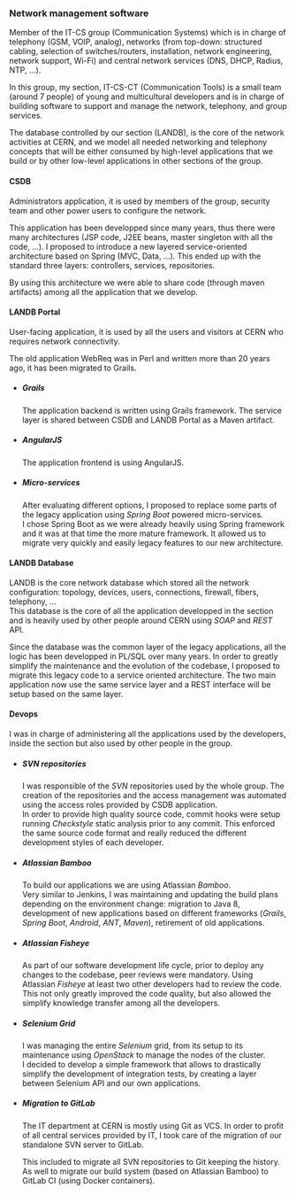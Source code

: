 ### Network management software

Member of the IT-CS group (Communication Systems) which is in charge of telephony (GSM, VOIP, analog), networks (from top-down: structured cabling, selection of switches/routers, installation, network engineering, network support, Wi-Fi) and central network services (DNS, DHCP, Radius, NTP, ...).

In this group, my section, IT-CS-CT (Communication Tools) is a small team (around 7 people) of young and multicultural developers and is in charge of building software to support and manage the network, telephony, and group services.

The database controlled by our section (LANDB), is the core of the network activities at CERN, and we model all needed networking and telephony concepts that will be either consumed by high-level applications that we build or by other low-level applications in other sections of the group.

#### CSDB

Administrators application, it is used by members of the group, security team and other power users to configure the network.

This application has been developped since many years, thus there were many architectures (JSP code, J2EE beans, master singleton with all the code, ...).
I proposed to introduce a new layered service-oriented architecture based on Spring (MVC, Data, ...). This ended up with the standard three layers: controllers, services, repositories.

By using this architecture we were able to share code (through maven artifacts) among all the application that we develop.


#### LANDB Portal

User-facing application, it is used by all the users and visitors at CERN who requires network connectivity.

The old application WebReq was in Perl and written more than 20 years ago, it has been migrated to Grails.

* ##### Grails
  The application backend is written using Grails framework. The service layer is shared between CSDB and LANDB Portal as a Maven artifact.

* ##### AngularJS
  The application frontend is using AngularJS.

* ##### Micro-services
  After evaluating different options, I proposed to replace some parts of the legacy application using _Spring Boot_ powered micro-services.  
  I chose Spring Boot as we were already heavily using Spring framework and it was at that time the more mature framework.
  It allowed us to migrate very quickly and easily legacy features to our new architecture.


#### LANDB Database

LANDB is the core network database which stored all the network configuration: topology, devices, users, connections, firewall, fibers, telephony, ...  
This database is the core of all the application developped in the section and is heavily used by other people around CERN using _SOAP_ and _REST_ API.

Since the database was the common layer of the legacy applications, all the logic has been developped in PL/SQL over many years.
In order to greatly simplify the maintenance and the evolution of the codebase, I proposed to migrate this legacy code to a service oriented architecture.
The two main application now use the same service layer and a REST interface will be setup based on the same layer.


#### Devops

I was in charge of administering all the applications used by the developers, inside the section but also used by other people in the group.

* ##### SVN repositories
  I was responsible of the _SVN_ repositories used by the whole group. The creation of the repositories and the access management was automated using the access roles provided by CSDB application.  
  In order to provide high quality source code, commit hooks were setup running _Checkstyle_ static analysis prior to any commit. This enforced the same source code format and really reduced the different development styles of each developer.

* ##### Atlassian Bamboo
  To build our applications we are using Atlassian _Bamboo_.  
  Very similar to Jenkins, I was maintaining and updating the build plans depending on the environment change: migration to Java 8, development of new applications based on different frameworks (_Grails_, _Spring Boot_, _Android_, _ANT_, _Maven_), retirement of old applications.

* ##### Atlassian Fisheye
  As part of our software development life cycle, prior to deploy any changes to the codebase, peer reviews were mandatory.
  Using Atlassian _Fisheye_ at least two other developers had to review the code. 
  This not only greatly improved the code quality, but also allowed the simplify knowledge transfer among all the developers.

* ##### Selenium Grid
  I was managing the entire _Selenium_ grid, from its setup to its maintenance using _OpenStack_ to manage the nodes of the cluster.  
  I decided to develop a simple framework that allows to drastically simplify the development of integration tests, by creating a layer between Selenium API and our own applications.

* ##### Migration to GitLab
  The IT department at CERN is mostly using Git as VCS. In order to profit of all central services provided by IT, I took care of the migration of our standalone SVN server to GitLab.

  This included to migrate all SVN repositories to Git keeping the history. As well to migrate our build system (based on Atlassian Bamboo) to GitLab CI (using Docker containers).
